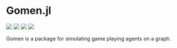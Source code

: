 # Gomen.jl

[![][doc-latest-img]][doc-latest-url] [![][travis-img]][travis-url] [![][appveyor-img]][appveyor-url] [![][codecov-img]][codecov-url]

[travis-img]: https://travis-ci.com/ELIFE-ASU/Gomen.jl.svg?branch=master
[travis-url]: https://travis-ci.com/ELIFE-ASU/Gomen.jl

[appveyor-img]: https://ci.appveyor.com/api/projects/status/mig1fcp4w4j3121r/branch/master?svg=true
[appveyor-url]: https://ci.appveyor.com/project/dglmoore/gomen-jl/branch/master

[codecov-img]: https://codecov.io/gh/elife-asu/gomen.jl/branch/master/graph/badge.svg
[codecov-url]: https://codecov.io/gh/elife-asu/gomen.jl

[doc-latest-img]: https://img.shields.io/badge/docs-latest-blue.svg
[doc-latest-url]: https://elife-asu.github.io/Gomen.jl/latest/

Gomen is a package for simulating game playing agents on a graph.
